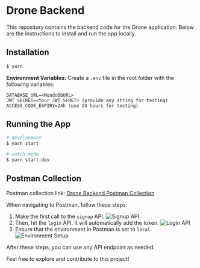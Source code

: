 # Drone Backend

This repository contains the backend code for the Drone application. Below are the instructions to install and run the app locally.

## Installation

```bash
$ yarn
```

**Environment Variables:**
Create a `.env` file in the root folder with the following variables:

```
DATABASE_URL=<MondoDbURL>
JWT_SECRET=<Your JWT SERET> (provide any string for testing)
ACCESS_CODE_EXPIRY=24h (use 24 hours for testing)
```

## Running the App

```bash
# development
$ yarn start

# watch mode
$ yarn start:dev
```

## Postman Collection

Postman collection link: [Drone Backend Postman Collection](https://app.getpostman.com/join-team?invite_code=e7428287211159780c07512b02009b81&target_code=75169fd48c40549f4dd91523c4db8613)

When navigating to Postman, follow these steps:
1. Make the first call to the `signup` API.
   ![Signup API](https://github.com/Bhaumik-Tandan/Drone-Backend/assets/62440699/575a29c1-3da6-4ebe-bc70-7c72a324ddff)
2. Then, hit the `login` API. It will automatically add the token.
   ![Login API](https://github.com/Bhaumik-Tandan/Drone-Backend/assets/62440699/a36899ea-ccb4-4374-bc6c-c07b2b29b032)
3. Ensure that the environment in Postman is set to `local`.
   ![Environment Setup](https://github.com/Bhaumik-Tandan/Drone-Backend/assets/62440699/4f4e55b1-48ef-4cbf-9564-33fd2b98bb01)

After these steps, you can use any API endpoint as needed.

Feel free to explore and contribute to this project!
